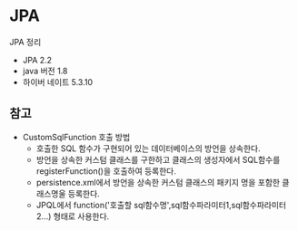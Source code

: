 # JPA

JPA 정리
* JPA 2.2
* java 버전 1.8
* 하이버 네이트 5.3.10


## 참고
 - CustomSqlFunction 호출 방법
    - 호출한 SQL 함수가 구현되어 있는 데이터베이스의 방언을 상속한다.
    - 방언을 상속한 커스텀 클래스를 구한하고 클래스의 생성자에서 SQL함수를 registerFunction()을 호출하여 등록한다.
    - persistence.xml에서 방언을 상속한 커스텀 클래스의 패키지 명을 포함한 클래스명울 등록한다.
    - JPQL에서 function('호출할 sql함수명',sql함수파라미터1,sql함수파라미터2...) 형태로 사용한다.